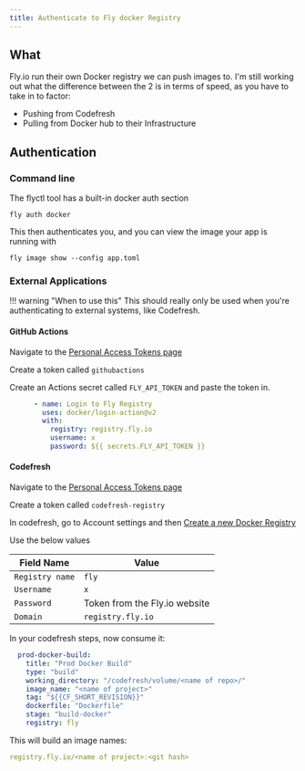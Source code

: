 ```yaml
---
title: Authenticate to Fly docker Registry
---
```


## What

Fly.io run their own Docker registry we can push images to. I'm still working out what the difference between the 2 is in terms of speed, as
you have to take in to factor:

* Pushing from Codefresh
* Pulling from Docker hub to their Infrastructure

## Authentication

### Command line

The flyctl tool has a built-in docker auth section

```shell
fly auth docker
```

This then authenticates you, and you can view the image your app is running with

```shell
fly image show --config app.toml
```

### External Applications

!!! warning "When to use this"
    This should really only be used when you're authenticating to external systems, like Codefresh.

#### GitHub Actions

Navigate to the [Personal Access Tokens page](https://fly.io/user/personal_access_tokens)

Create a token called `githubactions`

Create an Actions secret called `FLY_API_TOKEN` and paste the token in.

```yaml
      - name: Login to Fly Registry
        uses: docker/login-action@v2
        with:
          registry: registry.fly.io
          username: x
          password: ${{ secrets.FLY_API_TOKEN }}
```

#### Codefresh

Navigate to the [Personal Access Tokens page](https://fly.io/user/personal_access_tokens)

Create a token called `codefresh-registry`

In codefresh, go to Account settings and then [Create a new Docker Registry](https://g.codefresh.io/account-admin/account-conf/integration/registryNew)

Use the below values

| Field Name      | Value                         |
|-----------------|-------------------------------|
| `Registry name` | `fly`                         |
| `Username`      | `x`                           |
| `Password`      | Token from the Fly.io website |
| `Domain`        | `registry.fly.io`             |

In your codefresh steps, now consume it:

```yaml
  prod-docker-build:
    title: "Prod Docker Build"
    type: "build"
    working_directory: "/codefresh/volume/<name of repo>/"
    image_name: "<name of project>"
    tag: "${{CF_SHORT_REVISION}}"
    dockerfile: "Dockerfile"
    stage: "build-docker"
    registry: fly
```

This will build an image names:

```yaml
registry.fly.io/<name of project>:<git hash>
```
